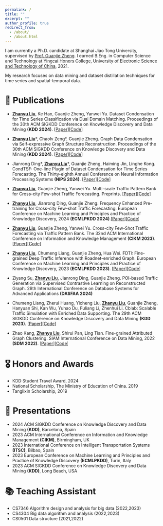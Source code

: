 ```yaml
---
permalink: /
title: ""
excerpt: ""
author_profile: true
redirect_from: 
  - /about/
  - /about.html
---
```


<!-- {% if site.google_scholar_stats_use_cdn %}
{% assign gsDataBaseUrl = "https://cdn.jsdelivr.net/gh/" | append: site.repository | append: "@" %}
{% else %}
{% assign gsDataBaseUrl = "https://raw.githubusercontent.com/" | append: site.repository | append: "/" %}
{% endif %}
{% assign url = gsDataBaseUrl | append: "google-scholar-stats/gs_data_shieldsio.json" %} -->

<span class='anchor' id='about-me'></span>

I am currently a Ph.D. candidate at Shanghai Jiao Tong University, supervised by [Prof. Guanjie Zheng](https://jhc.sjtu.edu.cn/~gjzheng/). I earned B.Eng. in Computer Science and Technology at [Yingcai Honors College, University of Electronic Science and Technology of China](https://www.yingcai.uestc.edu.cn/), 2021.

My research focuses on data mining and dataset distillation techniques for time series and spatial-temporal data.

<span class='anchor' id='publications'></span>

# 📝 Publications 

- <b><u>Zhanyu Liu</u></b>, Ke Hao, Guanjie Zheng, Yanwei Yu. Dataset Condensation for Time Series Classification via Dual Domain Matching. Proceedings of the 30th ACM SIGKDD Conference on Knowledge Discovery and Data Mining **(KDD 2024)**. [[Paper](https://arxiv.org/abs/2403.07245)][[Code](https://github.com/zhyliu00/TimeSeriesCond)]

- <b><u>Zhanyu Liu</u></b>\*, Chaolv Zeng\*, Guanjie Zheng. Graph Data Condensation via Self-expressive Graph Structure Reconstruction. Proceedings of the 30th ACM SIGKDD Conference on Knowledge Discovery and Data Mining **(KDD 2024)**. [[Paper](https://arxiv.org/abs/2403.07294)][[Code](https://github.com/zclzcl0223/GCSR)]

- Jianrong Ding\*, <b><u>Zhanyu Liu</u></b>\*, Guanjie Zheng, Haiming Jin, Linghe Kong. CondTSF: One-line Plugin of Dataset Condensation for Time Series Forecasting. The Thirty-eighth Annual Conference on Neural Information Processing Systems **(NIPS 2024)**. [[Paper](https://arxiv.org/abs/2406.02131)][[Code](https://github.com/RafaDD/CondTSF)]

- <b><u>Zhanyu Liu</u></b>, Guanjie Zheng, Yanwei Yu. Multi-scale Traffic Pattern Bank for Cross-city Few-shot Traffic Forecasting. Preprints. [[Paper](https://arxiv.org/abs/2402.00397)][[Code](https://github.com/zhyliu00/MTPB)]

- <b><u>Zhanyu Liu</u></b>, Jianrong Ding, Guanjie Zheng. Frequency Enhanced Pre-training for Cross-city Few-shot Traffic Forecasting. European Conference on Machine Learning and Principles and Practice of Knowledge Discovery, 2024 **(ECMLPKDD 2024)**.[[Paper](https://arxiv.org/abs/2406.02614)][[Code](https://github.com/zhyliu00/FEPCross)]

- <b><u>Zhanyu Liu</u></b>, Guanjie Zheng, Yanwei Yu. Cross-city Few-Shot Traffic Forecasting via Traffic Pattern Bank. The 32nd ACM International Conference on Information and Knowledge Management **(CIKM 2023)**. [[Paper](https://dl.acm.org/doi/10.1145/3583780.3614829)][[Code](https://github.com/zhyliu00/TPB)]

- <b><u>Zhanyu Liu</u></b>, Chumeng Liang, Guanjie Zheng, Hua Wei. FDTI: Fine-grained Deep Traffic Inference with Roadnet-enriched Graph. European Conference on Machine Learning and Principles and Practice of Knowledge Discovery, 2023 **(ECMLPKDD 2023)**. [[Paper](https://arxiv.org/abs/2306.10945)][[Code](https://github.com/zhyliu00/FDTI/)]

- Ziyang Su, <b><u>Zhanyu Liu</u></b>, Jianrong Ding, Guanjie Zheng. POI-based Traffic Generation via Supervised Contrastive Learning on Reconstructed Graph. 29th International Conference on Database Systems for Advanced Applications **(DASFAA 2024)**

- Chumeng Liang, Zherui Huang, Yicheng Liu, <b><u>Zhanyu Liu</u></b>, Guanjie Zheng, Hanyuan Shi, Kan Wu, Yuhao Du, Fuliang Li, Zhenhui Li. Cblab: Scalable Traffic Simulation with Enriched Data Supporting. The 29th ACM SIGKDD Conference on Knowledge Discovery and Data Mining **(KDD 2023)**. [[Paper](https://arxiv.org/abs/2210.00896)][[Code](https://github.com/CaradryanLiang/CityBrainLab)]

- Zhao Kang, <b><u>Zhanyu Liu</u></b>, Shirui Pan, Ling Tian. Fine-grained Attributed Graph Clustering. SIAM International Conference on Data Mining, 2022 **(SDM 2022)**. [[Paper](https://epubs.siam.org/doi/10.1137/1.9781611977172.42)][[Code](https://github.com/sckangz/FGC)]
 

<span class='anchor' id='honors-and-awards'></span>

# 🎖 Honors and Awards
- KDD Student Travel Award, 2024
- National Scholarship, The Ministry of Education of China. 2019
- Tanglixin Scholarship, 2019


<span class='anchor' id='others'></span>

# 💬 Presentations
- 2024 ACM SIGKDD Conference on Knowledge Discovery and Data Mining **(KDD)**, Barcelona, Spain
- 2023 ACM International Conference on Information and Knowledge Management **(CIKM)**, Birmingham, UK  
- 2023 International Conference on Intelligent Transportation Systems **(ITSC)**, Bilbao, Spain  
- 2023 European Conference on Machine Learning and Principles and Practice of Knowledge Discovery **(ECMLPKDD)**, Turin, Italy
- 2023 ACM SIGKDD Conference on Knowledge Discovery and Data Mining **(KDD)**, Long Beach, USA


# 📚 Teaching Assistant

- CS7346 Algorithm design and analysis for big data (2022,2023)
- CS4304 Big data algorithm and analysis (2022,2023)
- CS0501 Data structure (2021,2022)

<script type='text/javascript' id='clustrmaps' src='//cdn.clustrmaps.com/map_v2.js?cl=ffffff&w=300&t=tt&d=VdkFKVYJUN6-p18GSaTFMiGRJSEwEOm0bcfbO2wYsU4&co=2d78ad&cmo=3acc3a&cmn=ff5353&ct=ffffff'></script>
